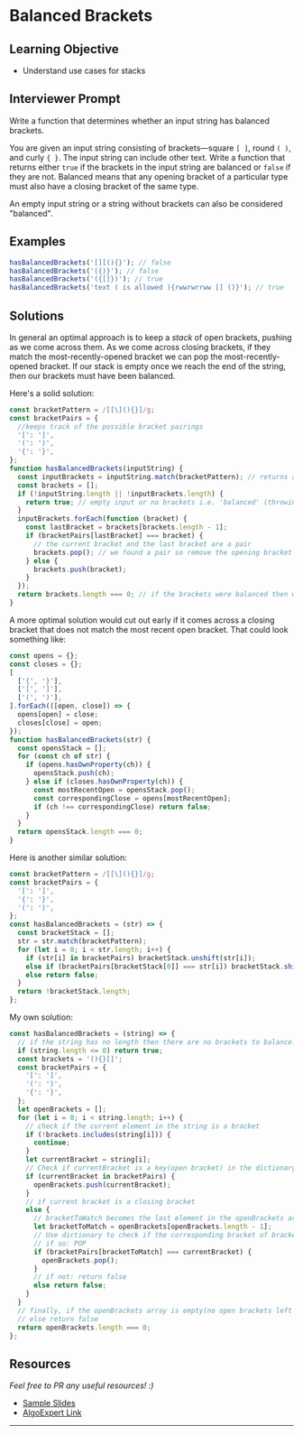 # Balanced Brackets

## Learning Objective

- Understand use cases for stacks

## Interviewer Prompt

Write a function that determines whether an input string has balanced brackets.

You are given an input string consisting of brackets—square `[ ]`, round `( )`, and curly `{ }`. The input string can include other text. Write a function that returns either `true` if the brackets in the input string are balanced or `false` if they are not. Balanced means that any opening bracket of a particular type must also have a closing bracket of the same type.

An empty input string or a string without brackets can also be considered "balanced".

## Examples

```js
hasBalancedBrackets('[][(){}'); // false
hasBalancedBrackets('({)}'); // false
hasBalancedBrackets('({[]})'); // true
hasBalancedBrackets('text ( is allowed ){rwwrwrrww [] ()}'); // true
```

## Solutions

In general an optimal approach is to keep a _stack_ of open brackets, pushing as we come across them. As we come across closing brackets, if they match the most-recently-opened bracket we can pop the most-recently-opened bracket. If our stack is empty once we reach the end of the string, then our brackets must have been balanced.

Here's a solid solution:

```js
const bracketPattern = /[[\](){}]/g;
const bracketPairs = {
  //keeps track of the possible bracket pairings
  '[': ']',
  '(': ')',
  '{': '}',
};
function hasBalancedBrackets(inputString) {
  const inputBrackets = inputString.match(bracketPattern); // returns an array of all the brackets in the input
  const brackets = [];
  if (!inputString.length || !inputBrackets.length) {
    return true; // empty input or no brackets i.e. 'balanced' (throwing an error is fine also)
  }
  inputBrackets.forEach(function (bracket) {
    const lastBracket = brackets[brackets.length - 1];
    if (bracketPairs[lastBracket] === bracket) {
      // the current bracket and the last bracket are a pair
      brackets.pop(); // we found a pair so remove the opening bracket from the array and move on
    } else {
      brackets.push(bracket);
    }
  });
  return brackets.length === 0; // if the brackets were balanced then we should not have any brackets in the array
}
```

A more optimal solution would cut out early if it comes across a closing bracket that does not match the most recent open bracket. That could look something like:

```js
const opens = {};
const closes = {};
[
  ['{', '}'],
  ['[', ']'],
  ['(', ')'],
].forEach(([open, close]) => {
  opens[open] = close;
  closes[close] = open;
});
function hasBalancedBrackets(str) {
  const opensStack = [];
  for (const ch of str) {
    if (opens.hasOwnProperty(ch)) {
      opensStack.push(ch);
    } else if (closes.hasOwnProperty(ch)) {
      const mostRecentOpen = opensStack.pop();
      const correspondingClose = opens[mostRecentOpen];
      if (ch !== correspondingClose) return false;
    }
  }
  return opensStack.length === 0;
}
```

Here is another similar solution:

```js
const bracketPattern = /[[\](){}]/g;
const bracketPairs = {
  '[': ']',
  '{': '}',
  '(': ')',
};
const hasBalancedBrackets = (str) => {
  const bracketStack = [];
  str = str.match(bracketPattern);
  for (let i = 0; i < str.length; i++) {
    if (str[i] in bracketPairs) bracketStack.unshift(str[i]);
    else if (bracketPairs[bracketStack[0]] === str[i]) bracketStack.shift();
    else return false;
  }
  return !bracketStack.length;
};
```

My own solution:

```js
const hasBalancedBrackets = (string) => {
  // if the string has no length then there are no brackets to balance: return true
  if (string.length <= 0) return true;
  const brackets = '(){}[]';
  const bracketPairs = {
    '[': ']',
    '(': ')',
    '{': '}',
  };
  let openBrackets = [];
  for (let i = 0; i < string.length; i++) {
    // check if the current element in the string is a bracket
    if (!brackets.includes(string[i])) {
      continue;
    }
    let currentBracket = string[i];
    // Check if currentBracket is a key(open bracket) in the dictionary
    if (currentBracket in bracketPairs) {
      openBrackets.push(currentBracket);
    }
    // if current bracket is a closing bracket
    else {
      // bracketToWatch becomes the last element in the openBrackets array
      let bracketToMatch = openBrackets[openBrackets.length - 1];
      // Use dictionary to check if the corresponding bracket of bracketToMatch is currentBracket:
      // if so: POP
      if (bracketPairs[bracketToMatch] === currentBracket) {
        openBrackets.pop();
      }
      // if not: return false
      else return false;
    }
  }
  // finally, if the openBrackets array is empty(no open brackets left to pair) return true
  // else return false
  return openBrackets.length === 0;
};
```

## Resources

_Feel free to PR any useful resources! :)_

- [Sample Slides](https://slides.com/yustynnpanicker/reacto-3-4/)
- [AlgoExpert Link](https://www.algoexpert.io/questions/Balanced%20Brackets)

---
